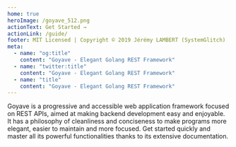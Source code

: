 ```yaml
---
home: true
heroImage: /goyave_512.png
actionText: Get Started →
actionLink: /guide/
footer: MIT Licensed | Copyright © 2019 Jérémy LAMBERT (SystemGlitch)
meta:
  - name: "og:title"
    content: "Goyave - Elegant Golang REST Framework"
  - name: "twitter:title"
    content: "Goyave - Elegant Golang REST Framework"
  - name: "title"
    content: "Goyave - Elegant Golang REST Framework"
---
```


<p class="center">
Goyave is a progressive and accessible web application framework focused on REST APIs, aimed at making backend development easy and enjoyable. It has a philosophy of cleanliness and conciseness to make programs more elegant, easier to maintain and more focused. Get started quickly and master all its powerful functionalities thanks to its extensive documentation.
</p>

<Features/>
<Basics/>
<Routing/>
<Controller/>
<Database/>
<Localization/>





